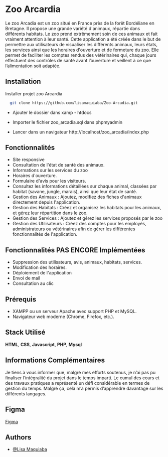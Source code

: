 # Zoo Arcardia

Le zoo Arcadia est un zoo situé en France près de la forêt Bordéliane en Bretagne. Il propose une grande variété d'animaux, répartie dans différents habitats. Le zoo prend extrêmement soin de ces animaux et fait vraiment attention à leur santé. Cette application a été créée dans le but de permettre aux utilisateurs de visualiser les différents animaux, leurs états, les services ainsi que les horaires d'ouverture et de fermeture du zoo. Elle permet de faciliter les comptes rendus des vétérinaires qui, chaque jours effectuent des contrôles de santé avant l’ouverture et veillent à ce que l’alimentation soit adaptée.



## Installation

Installer projet zoo Arcardia

```bash
  git clone https://github.com/lisamaquiaba/Zoo-Arcadia.git
```

- Ajouter le dossier dans xamp - htdocs

- Importer le fichier zoo_arcadia.sql dans phpmyadmin

- Lancer dans un navigateur http://localhost/zoo_arcadia/index.php


## Fonctionnalités
- Site responsive
- Consultation de l'état de santé des animaux.
- Informations sur les services du zoo
- Horaires d'ouverture.
- Formulaire d'avis pour les visiteurs.
- Consultez les informations détaillées sur chaque animal, classées par habitat (savane, jungle, marais), ainsi que leur état de santé.
- Gestion des Animaux : Ajoutez, modifiez des fiches d'animaux directement depuis l'application.
- Gestion des Habitats : Créez et organisez les habitats pour les animaux, et gérez leur répartition dans le zoo.
- Gestion des Services : Ajoutez et gérez les services proposés par le zoo
- Gestion des Utilisateurs : Créez des comptes pour les employés, administrateurs ou vétérinaires afin de gérer les différentes fonctionnalités de l'application.

## Fonctionnalités PAS ENCORE Implémentées
 - Suppression des utilisateurs, avis, animaux, habitats, services.
 - Modification des horaires.
 - Déploiement de l'application
 - Envoi de mail
 - Consultation au clic

## Prérequis

- XAMPP ou un serveur Apache avec support PHP et MySQL.
- Navigateur web moderne (Chrome, Firefox, etc.).




   
## Stack Utilisé

**HTML**, **CSS**, **Javascript**, **PHP**, **Mysql**

## Informations Complémentaires
Je tiens à vous informer que, malgré mes efforts soutenus, je n’ai pas pu finaliser l’intégralité du projet dans le temps imparti. Le cumul des cours et des travaux pratiques a représenté un défi considérable en termes de gestion du temps. Malgré  ça, cela m’a permis d’apprendre davantage sur les différents langages.


## Figma
[Figma](https://www.figma.com/design/bb514bURMqQBPCgJXxginv/Zoo-Arcadia?t=LTZrTsjHbnATFFbl-1)

## Authors

- [@Lisa Maquiaba](https://github.com/lisamaquiaba)
